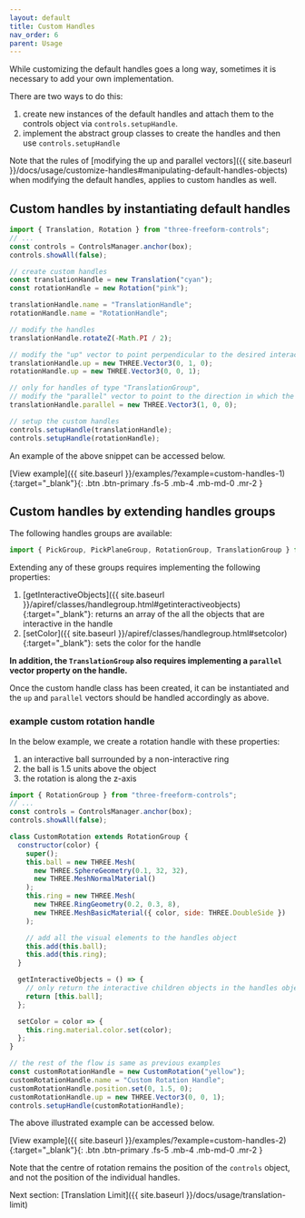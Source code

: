 ```yaml
---
layout: default
title: Custom Handles
nav_order: 6
parent: Usage
---
```


While customizing the default handles goes a long way, sometimes it is necessary to add your own implementation.

There are two ways to do this:

1. create new instances of the default handles and attach them to the controls object via `controls.setupHandle`.
2. implement the abstract group classes to create the handles and then use `controls.setupHandle`

Note that the rules of [modifying the up and parallel vectors]({{ site.baseurl }}/docs/usage/customize-handles#manipulating-default-handles-objects) when modifying the default handles, applies to custom handles as well.

## Custom handles by instantiating default handles

```js
import { Translation, Rotation } from "three-freeform-controls";
// ...
const controls = ControlsManager.anchor(box);
controls.showAll(false);

// create custom handles
const translationHandle = new Translation("cyan");
const rotationHandle = new Rotation("pink");

translationHandle.name = "TranslationHandle";
rotationHandle.name = "RotationHandle";

// modify the handles
translationHandle.rotateZ(-Math.PI / 2);

// modify the "up" vector to point perpendicular to the desired interaction plane of the object
translationHandle.up = new THREE.Vector3(0, 1, 0);
rotationHandle.up = new THREE.Vector3(0, 0, 1);

// only for handles of type "TranslationGroup",
// modify the "parallel" vector to point to the direction in which the handle is pointing
translationHandle.parallel = new THREE.Vector3(1, 0, 0);

// setup the custom handles
controls.setupHandle(translationHandle);
controls.setupHandle(rotationHandle);
```

An example of the above snippet can be accessed below.

[View example]({{ site.baseurl }}/examples/?example=custom-handles-1){:target="_blank"}{: .btn .btn-primary .fs-5 .mb-4 .mb-md-0 .mr-2 }

## Custom handles by extending handles groups

The following handles groups are available:

```js
import { PickGroup, PickPlaneGroup, RotationGroup, TranslationGroup } from "three-freeform-controls";
```

Extending any of these groups requires implementing the following properties:

1. [getInteractiveObjects]({{ site.baseurl }}/apiref/classes/handlegroup.html#getinteractiveobjects){:target="_blank"}: returns an array of the all the objects that are interactive in the handle
2. [setColor]({{ site.baseurl }}/apiref/classes/handlegroup.html#setcolor){:target="_blank"}: sets the color for the handle

**In addition, the `TranslationGroup` also requires implementing a `parallel` vector property on the handle.**

Once the custom handle class has been created, it can be instantiated and the `up` and `parallel` vectors should be handled accordingly as above.

### example custom rotation handle

In the below example, we create a rotation handle with these properties:

1. an interactive ball surrounded by a non-interactive ring
2. the ball is 1.5 units above the object
3. the rotation is along the z-axis

```js
import { RotationGroup } from "three-freeform-controls";
// ...
const controls = ControlsManager.anchor(box);
controls.showAll(false);

class CustomRotation extends RotationGroup {
  constructor(color) {
    super();
    this.ball = new THREE.Mesh(
      new THREE.SphereGeometry(0.1, 32, 32),
      new THREE.MeshNormalMaterial()
    );
    this.ring = new THREE.Mesh(
      new THREE.RingGeometry(0.2, 0.3, 8),
      new THREE.MeshBasicMaterial({ color, side: THREE.DoubleSide })
    );

    // add all the visual elements to the handles object
    this.add(this.ball);
    this.add(this.ring);
  }

  getInteractiveObjects = () => {
    // only return the interactive children objects in the handles object
    return [this.ball];
  };

  setColor = color => {
    this.ring.material.color.set(color);
  };
}

// the rest of the flow is same as previous examples
const customRotationHandle = new CustomRotation("yellow");
customRotationHandle.name = "Custom Rotation Handle";
customRotationHandle.position.set(0, 1.5, 0);
customRotationHandle.up = new THREE.Vector3(0, 0, 1);
controls.setupHandle(customRotationHandle);
```

The above illustrated example can be accessed below.

[View example]({{ site.baseurl }}/examples/?example=custom-handles-2){:target="_blank"}{: .btn .btn-primary .fs-5 .mb-4 .mb-md-0 .mr-2 }

Note that the centre of rotation remains the position of the `controls` object, and not the position of the individual handles.

Next section: [Translation Limit]({{ site.baseurl }}/docs/usage/translation-limit)
